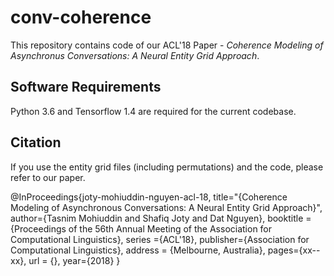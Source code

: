 # conv-coherence

This repository contains code of our ACL'18 Paper - *Coherence Modeling of Asynchronus Conversations: A Neural Entity Grid Approach*.

Software Requirements
---------------------

Python 3.6 and Tensorflow 1.4 are required for the current codebase.


Citation
--------

If you use the entity grid files (including permutations) and the code, please refer to our paper.

  @InProceedings{joty-mohiuddin-nguyen-acl-18,
   title="{Coherence Modeling of Asynchronous Conversations: A Neural Entity Grid Approach}",
   author={Tasnim Mohiuddin and Shafiq Joty and Dat Nguyen},
   booktitle = {Proceedings of the 56th Annual Meeting of the Association for Computational Linguistics},
   series    ={ACL'18},
   publisher={Association for Computational Linguistics},
   address   = {Melbourne, Australia},
   pages={xx--xx},
   url = {},
   year={2018}
  }
